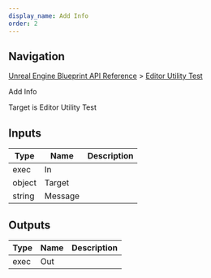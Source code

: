 ```yaml
---
display_name: Add Info
order: 2
---
```

## Navigation

[Unreal Engine Blueprint API Reference](https://dev.epicgames.com/documentation/en-us/unreal-engine/BlueprintAPI) > [Editor Utility Test](https://dev.epicgames.com/documentation/en-us/unreal-engine/BlueprintAPI/EditorUtilityTest)

Add Info

Target is Editor Utility Test

## Inputs

| Type | Name | Description |
| --- | --- | --- |
| exec | In |  |
| object | Target |  |
| string | Message |  |

## Outputs

| Type | Name | Description |
| --- | --- | --- |
| exec | Out |  |
